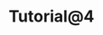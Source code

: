 ---
title: "Tutorial@4"
description: "Description Testing for Tutorial@4."
type: "tutorial"
category: "Test,Development,Demo Tutorial@4"
summary: "Summary Testing for Tutorial 4. Today is a beautiful day to work. Current location: Razer SEA HQ @One North. It is in the South of Singapore"
file: "https://proteus-dt.com/wp-content/uploads/2022/04/Proteus-Logo-w.png"
image: "https://assets-global.website-files.com/5e39e095596498a8b9624af1/5ffca6e3e0d8ad9231cc2af6_Portfolio-course---final.png"
link: "https://www.proteus-dt.com"
status: "open"
---